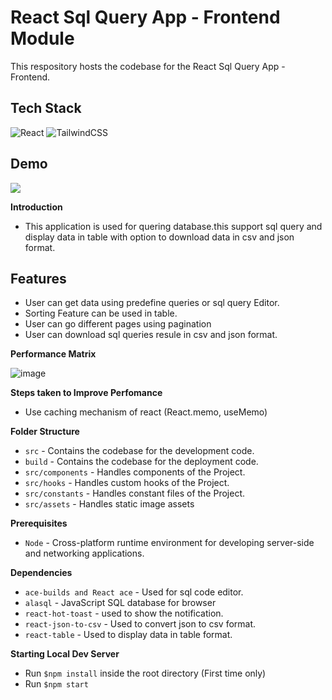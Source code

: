 # React Sql Query App - Frontend Module
This respository hosts the codebase for the React Sql Query App - Frontend.

##  Tech Stack

![React](https://img.shields.io/badge/react-%2320232a.svg?style=for-the-badge&logo=react&logoColor=%2361DAFB)
![TailwindCSS](https://img.shields.io/badge/tailwindcss-%2338B2AC.svg?style=for-the-badge&logo=tailwind-css&logoColor=white)

## Demo

<a href="https://github.com/rishipurwar1/coding-space" target="blank">
<img src="https://img.shields.io/website?url=https://www.codingspace.codes&logo=github&style=flat-square" />
</a>

**Introduction**
- This application is used for quering database.this support sql query and display data in table with option to download data in csv and json format.
## Features
- User can get data using predefine queries or sql query Editor.
- Sorting Feature can be used in table.
- User can go different pages using pagination
- User can download sql queries resule in csv and json format.


**Performance Matrix**

![image](https://user-images.githubusercontent.com/35390781/190888030-4bfe5f82-526a-4a99-b80c-6975a3bbaa1c.png)

**Steps taken to Improve Perfomance**
- Use caching mechanism of react (React.memo, useMemo)

**Folder Structure**
- ```src``` - Contains the codebase for the development code.
- ```build``` - Contains the codebase for the deployment code.
- ```src/components``` - Handles components of the Project.
- ```src/hooks``` - Handles custom hooks of the Project.
- ```src/constants``` - Handles constant files of the Project.
- ```src/assets``` - Handles static image assets

**Prerequisites**
- ```Node``` - Cross-platform runtime environment for developing server-side and networking applications.


**Dependencies**
- ```ace-builds and React ace``` - Used for sql code editor.
- ```alasql``` - JavaScript SQL database for browser
- ```react-hot-toast``` - used to show the notification.
- ```react-json-to-csv``` - Used to convert json to csv format.
- ```react-table``` - Used to display data in table format.

**Starting Local Dev Server**
- Run ``$npm install`` inside the root directory (First time only)
- Run ``$npm start``


